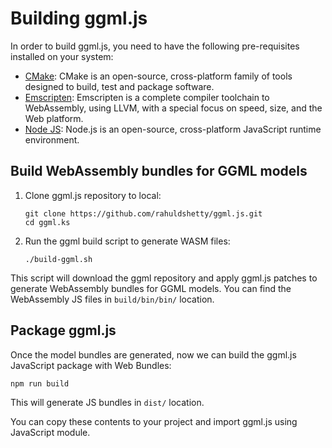 # Building ggml.js

In order to build ggml.js, you need to have the following pre-requisites installed on your system:

* [CMake](https://cmake.org/download/): CMake is an open-source, cross-platform family of tools designed to build, test and package software.
* [Emscripten](https://emscripten.org/docs/getting_started/downloads.html): Emscripten is a complete compiler toolchain to WebAssembly, using LLVM, with a special focus on speed, size, and the Web platform.
* [Node JS](https://nodejs.org/it/download/current): Node.js is an open-source, cross-platform JavaScript runtime environment.

## Build WebAssembly bundles for GGML models

1) Clone ggml.js repository to local:
    ```
    git clone https://github.com/rahuldshetty/ggml.js.git
    cd ggml.ks
    ```

2) Run the ggml build script to generate WASM files:
    ```
    ./build-ggml.sh
    ```

This script will download the ggml repository and apply ggml.js patches to generate WebAssembly bundles for GGML models.
You can find the WebAssembly JS files in `build/bin/bin/` location.

## Package ggml.js

Once the model bundles are generated, now we can build the ggml.js JavaScript package with Web Bundles:

```
npm run build
```

This will generate JS bundles in `dist/` location. 

You can copy these contents to your project and import ggml.js using JavaScript module. 
